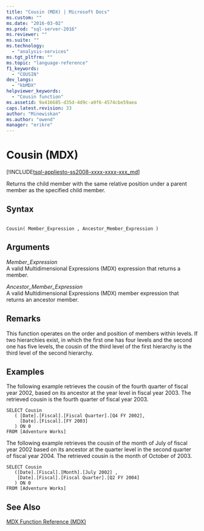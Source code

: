 ```yaml
---
title: "Cousin (MDX) | Microsoft Docs"
ms.custom: ""
ms.date: "2016-03-02"
ms.prod: "sql-server-2016"
ms.reviewer: ""
ms.suite: ""
ms.technology: 
  - "analysis-services"
ms.tgt_pltfrm: ""
ms.topic: "language-reference"
f1_keywords: 
  - "COUSIN"
dev_langs: 
  - "kbMDX"
helpviewer_keywords: 
  - "Cousin function"
ms.assetid: 9a416685-d35d-4d9c-a9f6-4574cbe59aea
caps.latest.revision: 33
author: "Minewiskan"
ms.author: "owend"
manager: "erikre"
---
```

# Cousin (MDX)
[!INCLUDE[tsql-appliesto-ss2008-xxxx-xxxx-xxx_md](../includes/tsql-appliesto-ss2008-xxxx-xxxx-xxx-md.md)]

  Returns the child member with the same relative position under a parent member as the specified child member.  
  
## Syntax  
  
```  
  
Cousin( Member_Expression , Ancestor_Member_Expression )  
```  
  
## Arguments  
 *Member_Expression*  
 A valid Multidimensional Expressions (MDX) expression that returns a member.  
  
 *Ancestor_Member_Expression*  
 A valid Multidimensional Expressions (MDX) member expression that returns an ancestor member.  
  
## Remarks  
 This function operates on the order and position of members within levels. If two hierarchies exist, in which the first one has four levels and the second one has five levels, the cousin of the third level of the first hierarchy is the third level of the second hierarchy.  
  
## Examples  
 The following example retrieves the cousin of the fourth quarter of fiscal year 2002, based on its ancestor at the year level in fiscal year 2003. The retrieved cousin is the fourth quarter of fiscal year 2003.  
  
```  
SELECT Cousin   
   ( [Date].[Fiscal].[Fiscal Quarter].[Q4 FY 2002],  
     [Date].[Fiscal].[FY 2003]  
   ) ON 0  
FROM [Adventure Works]  
```  
  
 The following example retrieves the cousin of the month of July of fiscal year 2002 based on its ancestor at the quarter level in the second quarter of fiscal year 2004. The retrieved cousin is the month of October of 2003.  
  
```  
SELECT Cousin   
   ([Date].[Fiscal].[Month].[July 2002] ,  
    [Date].[Fiscal].[Fiscal Quarter].[Q2 FY 2004]  
   ) ON 0  
FROM [Adventure Works]  
```  
  
## See Also  
 [MDX Function Reference &#40;MDX&#41;](../mdx/mdx-function-reference-mdx.md)  
  
  